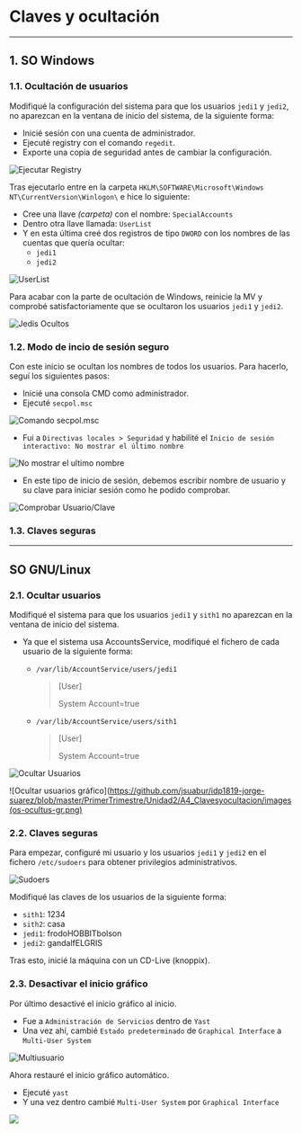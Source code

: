 
# Claves y ocultación

---

## 1. SO Windows

### 1.1. Ocultación de usuarios

Modifiqué la configuración del sistema para que los usuarios `jedi1` y `jedi2`, no aparezcan en la ventana de inicio del sistema, de la siguiente forma:
* Inicié sesión con una cuenta de administrador.
* Ejecuté registry con el comando `regedit`.
* Exporte una copia de seguridad antes de cambiar la configuración.

![Ejecutar Registry](https://github.com/jsuabur/idp1819-jorge-suarez/blob/master/PrimerTrimestre/Unidad2/A4_Claves-y-ocultacion/images/regedit.png)

Tras ejecutarlo entre en la carpeta  `HKLM\SOFTWARE\Microsoft\Windows NT\CurrentVersion\Winlogon\` e hice lo siguiente:
* Cree una llave *(carpeta)* con el nombre: `SpecialAccounts`
* Dentro otra llave llamada: `UserList`
* Y en esta última creé dos registros de tipo `DWORD` con los nombres de las cuentas que quería ocultar:
  * `jedi1`
  * `jedi2`

![UserList](https://github.com/jsuabur/idp1819-jorge-suarez/blob/master/PrimerTrimestre/Unidad2/A4_Claves-y-ocultacion/images/UserList.png)

Para acabar con la parte de ocultación de Windows, reinicie la MV y comprobé satisfactoriamente que se ocultaron los usuarios `jedi1` y `jedi2`.

![Jedis Ocultos](https://github.com/jsuabur/idp1819-jorge-suarez/blob/master/PrimerTrimestre/Unidad2/A4_Claves-y-ocultacion/images/jedis-ocult.png)

### 1.2. Modo de incio de sesión seguro

Con este inicio se ocultan los nombres de todos los usuarios. Para hacerlo, seguí los siguientes pasos:
* Inicié una consola CMD como administrador.
* Ejecuté `secpol.msc`

![Comando secpol.msc](https://github.com/jsuabur/idp1819-jorge-suarez/blob/master/PrimerTrimestre/Unidad2/A4_Claves-y-ocultacion/images/secpol.png)

* Fui a `Directivas locales > Seguridad` y habilité el `Inicio de sesión interactivo: No mostrar el último nombre`

![No mostrar el ultimo nombre](https://github.com/jsuabur/idp1819-jorge-suarez/blob/master/PrimerTrimestre/Unidad2/A4_Claves-y-ocultacion/images/no-mostrar.png)

* En este tipo de inicio de sesión, debemos escribir nombre de usuario y su clave para iniciar sesión como he podido comprobar.

![Comprobar Usuario/Clave](https://github.com/jsuabur/idp1819-jorge-suarez/blob/master/PrimerTrimestre/Unidad2/A4_Claves-y-ocultacion/images/comp-no-mostrar.png)

### 1.3. Claves seguras



---

## SO GNU/Linux

### 2.1. Ocultar usuarios

Modifiqué el sistema para que los usuarios `jedi1` y `sith1` no aparezcan en la ventana de inicio del sistema.
* Ya que el sistema usa AccountsService, modifiqué el fichero de cada usuario de la siguiente forma:
  * `/var/lib/AccountService/users/jedi1`
    > [User]
    >
    > System Account=true

  * `/var/lib/AccountService/users/sith1`
    > [User]
    >
    > System Account=true

![Ocultar Usuarios](https://github.com/jsuabur/idp1819-jorge-suarez/blob/master/PrimerTrimestre/Unidad2/A4_Claves-y-ocultacion/images/os-ocult-us.png)

![Ocultar usuarios gráfico](https://github.com/jsuabur/idp1819-jorge-suarez/blob/master/PrimerTrimestre/Unidad2/A4_Clavesyocultacion/images(os-ocultus-gr.png)

### 2.2. Claves seguras
Para empezar, configuré mi usuario y los usuarios `jedi1` y `jedi2` en el fichero `/etc/sudoers` para obtener privilegios administrativos.

![Sudoers](https://github.com/jsuabur/idp1819-jorge-suarez/blob/master/PrimerTrimestre/Unidad2/A4_Clavesyocultacion/images/sudoers.png)

Modifiqué las claves de los usuarios de la siguiente forma:
* `sith1`: 1234
* `sith2`: casa
* `jedi1`: frodoHOBBITbolson
* `jedi2`: gandalfELGRIS

Tras esto, inicié la máquina con un CD-Live (knoppix).


### 2.3. Desactivar el inicio gráfico

Por último desactivé el inicio gráfico al inicio.
* Fue a `Administración de Servicios` dentro de `Yast`
* Una vez ahí, cambié `Estado predeterminado` de `Graphical Interface` a `Multi-User System`

![Multiusuario](https://github.com/jsuabur/idp1819-jorge-suarez/blob/master/PrimerTrimestre/Unidad2/A4_Claves-y-ocultacion/images/multiusuario.png)

Ahora restauré el inicio gráfico automático.
* Ejecuté `yast`
* Y una vez dentro cambié `Multi-User System` por `Graphical Interface`

![](https://github.com/jsuabur/idp1819-jorge-suarez/blob/master/PrimerTrimestre/Unidad2/A4_Claves-y-ocultacion/images/yast-comando.png)
